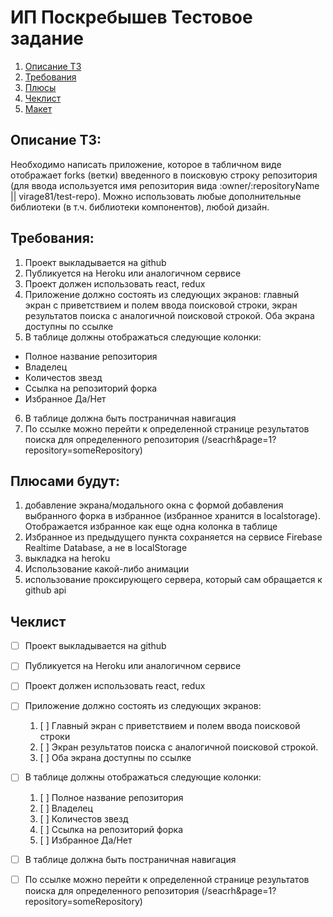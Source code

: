 # ИП Поскребышев Тестовое задание

1. [Описание ТЗ](#описание-тз)
2. [Требования](#требования)
3. [Плюсы](#плюсами-будут)
4. [Чеклист](#чеклист)
5. [Макет](https://www.figma.com/file/0wrzG8QvmgAv5NyCMlYvfD/github-forks?node-id=0%3A1&t=wNJ6WJP9dyhmtDCW-1)

## Описание ТЗ:

Необходимо написать приложение, которое в табличном виде отображает forks (ветки) введенного в поисковую строку репозитория (для ввода используется имя
репозитория вида :owner/:repositoryName || virage81/test-repo). Можно использовать любые дополнительные библиотеки (в т.ч. библиотеки компонентов), любой
дизайн.

## Требования:

1. Проект выкладывается на github
2. Публикуется на Heroku или аналогичном сервисе
3. Проект должен использовать react, redux
4. Приложение должно состоять из следующих экранов: главный экран с приветствием и полем ввода поисковой строки, экран результатов поиска с аналогичной
   поисковой строкой. Оба экрана доступны по ссылке
5. В таблице должны отображаться следующие колонки:

- Полное название репозитория
- Владелец
- Количестов звезд
- Ссылка на репозиторий форка
- Избранное Да/Нет

6. В таблице должна быть постраничная навигация
7. По ссылке можно перейти к определенной странице результатов поиска для определенного репозитория (/seacrh&page=1?repository=someRepository)

## Плюсами будут:

1. добавление экрана/модального окна с формой добавления выбранного форка в избранное (избранное хранится в localstorage). Отображается избранное как еще одна
   колонка в таблице
2. Избранное из предыдущего пункта сохраняется на сервисе Firebase Realtime Database, а не в localStorage
3. выкладка на heroku
4. Использование какой-либо анимации
5. использование проксирующего сервера, который сам обращается к github api

## Чеклист

- [ ] Проект выкладывается на github
- [ ] Публикуется на Heroku или аналогичном сервисе
- [ ] Проект должен использовать react, redux
- [ ] Приложение должно состоять из следующих экранов:

     1.    [ ] Главный экран с приветствием и полем ввода поисковой строки
     2.    [ ] Экран результатов поиска с аналогичной поисковой строкой.
     3.    [ ] Оба экрана доступны по ссылке

- [ ] В таблице должны отображаться следующие колонки:

     1.    [ ] Полное название репозитория
     2.    [ ] Владелец
     3.    [ ] Количестов звезд
     4.    [ ] Ссылка на репозиторий форка
     5.    [ ] Избранное Да/Нет

- [ ] В таблице должна быть постраничная навигация
- [ ] По ссылке можно перейти к определенной странице результатов поиска для определенного репозитория (/seacrh&page=1?repository=someRepository)
